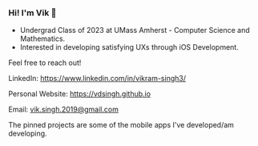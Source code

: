 ### Hi! I'm Vik 👋

- Undergrad Class of 2023 at UMass Amherst - Computer Science and Mathematics. 
- Interested in developing satisfying UXs through iOS Development. 

Feel free to reach out!

LinkedIn: https://www.linkedin.com/in/vikram-singh3/

Personal Website: https://vdsingh.github.io

Email: vik.singh.2019@gmail.com

The pinned projects are some of the mobile apps I've developed/am developing.
